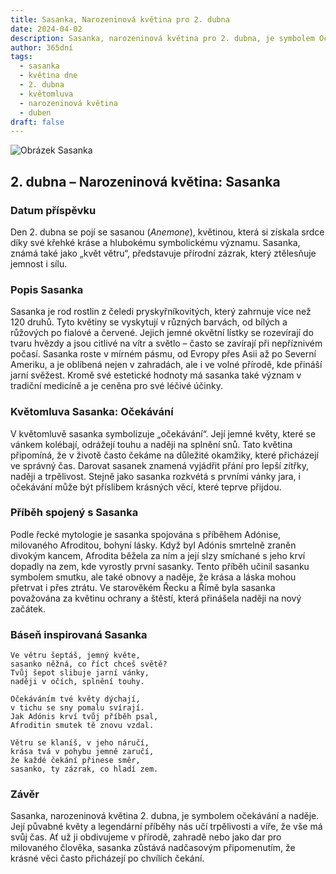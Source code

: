 ```yaml
---
title: Sasanka, Narozeninová květina pro 2. dubna
date: 2024-04-02
description: Sasanka, narozeninová květina pro 2. dubna, je symbolem Očekávání. Objevte její jedinečný význam, fascinující příběhy a poezii, která oslavuje její krásu.
author: 365dní
tags:
  - sasanka
  - květina dne
  - 2. dubna
  - květomluva
  - narozeninová květina
  - duben
draft: false
---
```


![Obrázek Sasanka](https://cdn.pixabay.com/photo/2016/11/30/14/20/anemone-1872919_640.jpg#center)

## 2. dubna – Narozeninová květina: Sasanka

### Datum příspěvku

Den 2. dubna se pojí se sasanou (_Anemone_), květinou, která si získala srdce díky své křehké kráse a hlubokému symbolickému významu. Sasanka, známá také jako „květ větru“, představuje přírodní zázrak, který ztělesňuje jemnost i sílu.

### Popis Sasanka

Sasanka je rod rostlin z čeledi pryskyřníkovitých, který zahrnuje více než 120 druhů. Tyto květiny se vyskytují v různých barvách, od bílých a růžových po fialové a červené. Jejich jemné okvětní lístky se rozevírají do tvaru hvězdy a jsou citlivé na vítr a světlo – často se zavírají při nepříznivém počasí. Sasanka roste v mírném pásmu, od Evropy přes Asii až po Severní Ameriku, a je oblíbená nejen v zahradách, ale i ve volné přírodě, kde přináší jarní svěžest. Kromě své estetické hodnoty má sasanka také význam v tradiční medicíně a je ceněna pro své léčivé účinky.

### Květomluva Sasanka: Očekávání

V květomluvě sasanka symbolizuje „očekávání“. Její jemné květy, které se vánkem kolébají, odrážejí touhu a naději na splnění snů. Tato květina připomíná, že v životě často čekáme na důležité okamžiky, které přicházejí ve správný čas. Darovat sasanek znamená vyjádřit přání pro lepší zítřky, naději a trpělivost. Stejně jako sasanka rozkvétá s prvními vánky jara, i očekávání může být příslibem krásných věcí, které teprve přijdou.

### Příběh spojený s Sasanka

Podle řecké mytologie je sasanka spojována s příběhem Adónise, milovaného Afroditou, bohyní lásky. Když byl Adónis smrtelně zraněn divokým kancem, Afrodita běžela za ním a její slzy smíchané s jeho krví dopadly na zem, kde vyrostly první sasanky. Tento příběh učinil sasanku symbolem smutku, ale také obnovy a naděje, že krása a láska mohou přetrvat i přes ztrátu. Ve starověkém Řecku a Římě byla sasanka považována za květinu ochrany a štěstí, která přinášela naději na nový začátek.

### Báseň inspirovaná Sasanka

```
Ve větru šeptáš, jemný květe,  
sasanko něžná, co říct chceš světě?  
Tvůj šepot slibuje jarní vánky,  
naději v očích, splnění touhy.

Očekáváním tvé květy dýchají,  
v tichu se sny pomalu svírají.  
Jak Adónis krví tvůj příběh psal,  
Afroditin smutek tě znovu vzdal.

Větru se klaníš, v jeho náručí,  
krása tvá v pohybu jemně zaručí,  
že každé čekání přinese směr,  
sasanko, ty zázrak, co hladí zem.  
```

### Závěr

Sasanka, narozeninová květina 2. dubna, je symbolem očekávání a naděje. Její půvabné květy a legendární příběhy nás učí trpělivosti a víře, že vše má svůj čas. Ať už ji obdivujeme v přírodě, zahradě nebo jako dar pro milovaného člověka, sasanka zůstává nadčasovým připomenutím, že krásné věci často přicházejí po chvílích čekání.